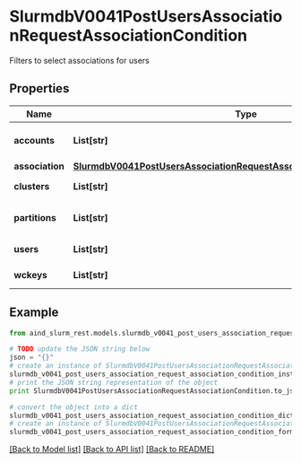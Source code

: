 # SlurmdbV0041PostUsersAssociationRequestAssociationCondition

Filters to select associations for users

## Properties

Name | Type | Description | Notes
------------ | ------------- | ------------- | -------------
**accounts** | **List[str]** | CSV accounts list | [optional] 
**association** | [**SlurmdbV0041PostUsersAssociationRequestAssociationConditionAssociation**](SlurmdbV0041PostUsersAssociationRequestAssociationConditionAssociation.md) |  | [optional] 
**clusters** | **List[str]** | CSV clusters list | [optional] 
**partitions** | **List[str]** | CSV partitions list | [optional] 
**users** | **List[str]** | CSV users list | 
**wckeys** | **List[str]** | CSV WCKeys list | [optional] 

## Example

```python
from aind_slurm_rest.models.slurmdb_v0041_post_users_association_request_association_condition import SlurmdbV0041PostUsersAssociationRequestAssociationCondition

# TODO update the JSON string below
json = "{}"
# create an instance of SlurmdbV0041PostUsersAssociationRequestAssociationCondition from a JSON string
slurmdb_v0041_post_users_association_request_association_condition_instance = SlurmdbV0041PostUsersAssociationRequestAssociationCondition.from_json(json)
# print the JSON string representation of the object
print SlurmdbV0041PostUsersAssociationRequestAssociationCondition.to_json()

# convert the object into a dict
slurmdb_v0041_post_users_association_request_association_condition_dict = slurmdb_v0041_post_users_association_request_association_condition_instance.to_dict()
# create an instance of SlurmdbV0041PostUsersAssociationRequestAssociationCondition from a dict
slurmdb_v0041_post_users_association_request_association_condition_form_dict = slurmdb_v0041_post_users_association_request_association_condition.from_dict(slurmdb_v0041_post_users_association_request_association_condition_dict)
```
[[Back to Model list]](../README.md#documentation-for-models) [[Back to API list]](../README.md#documentation-for-api-endpoints) [[Back to README]](../README.md)


